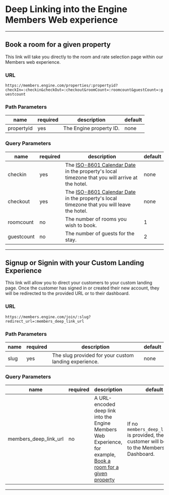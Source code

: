 # Deep Linking into the Engine Members Web experience

---
## Book a room for a given property

This link will take you directly to the room and rate selection page within our Members web experience.

### URL
`https://members.engine.com/properties/:propertyid?checkIn=:checkin&checkOut=:checkout&roomCount=:roomcount&guestCount=:guestcount`

### Path Parameters

| name       | required | description             | default |
|------------|----------|-------------------------|---------|
| propertyid | yes      | The Engine property ID. | none    |

### Query Parameters

| name       | required | description                                                                                      | default |
|------------|----------|--------------------------------------------------------------------------------------------------|---------|
| checkin    | yes      | The [ISO-8601 Calendar Date] in the property's local timezone that you will arrive at the hotel. | none    |
| checkout   | yes      | The [ISO-8601 Calendar Date] in the property's local timezone that you will leave the hotel.     | none    |
| roomcount  | no       | The number of rooms you wish to book.                                                            | 1       |
| guestcount | no       | The number of guests for the stay.                                                               | 2       |

---
## Signup or Signin with your Custom Landing Experience

This link will allow you to direct your customers to your custom landing page.
Once the customer has signed in or created their new account, they will be redirected to the provided URL or to their dashboard.

### URL
`https://members.engine.com/join/:slug?redirect_url=:members_deep_link_url`

### Path Parameters

| name | required | description                                           | default |
|------|----------|-------------------------------------------------------|---------|
| slug | yes      | The slug provided for your custom landing experience. | none    |

### Query Parameters

| name                  | required | description                                                                                                                                        | default                                                                                        |
|-----------------------|----------|----------------------------------------------------------------------------------------------------------------------------------------------------|------------------------------------------------------------------------------------------------|
| members_deep_link_url | no       | A URL-encoded deep link into the Engine Members Web Experience, for example, [Book a room for a given property](#book-a-room-for-a-given-property) | If no `members_deep_link_url` is provided, the customer will be sent to the Members Dashboard. |

---
[ISO-8601 Calendar Date]: https://en.wikipedia.org/wiki/ISO_8601#Calendar_dates
